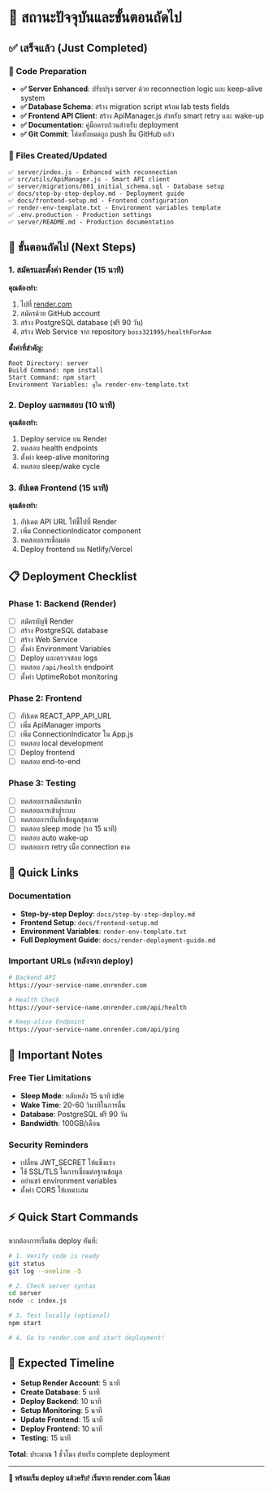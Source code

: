 # 🎯 สถานะปัจจุบันและขั้นตอนถัดไป

## ✅ เสร็จแล้ว (Just Completed)

### 🚀 Code Preparation
- **✅ Server Enhanced**: ปรับปรุง server ด้วย reconnection logic และ keep-alive system
- **✅ Database Schema**: สร้าง migration script พร้อม lab tests fields
- **✅ Frontend API Client**: สร้าง ApiManager.js สำหรับ smart retry และ wake-up
- **✅ Documentation**: คู่มือครบถ้วนสำหรับ deployment
- **✅ Git Commit**: โค้ดทั้งหมดถูก push ขึ้น GitHub แล้ว

### 📁 Files Created/Updated
```
✅ server/index.js - Enhanced with reconnection
✅ src/utils/ApiManager.js - Smart API client  
✅ server/migrations/001_initial_schema.sql - Database setup
✅ docs/step-by-step-deploy.md - Deployment guide
✅ docs/frontend-setup.md - Frontend configuration
✅ render-env-template.txt - Environment variables template
✅ .env.production - Production settings
✅ server/README.md - Production documentation
```

## 🎯 ขั้นตอนถัดไป (Next Steps)

### 1. สมัครและตั้งค่า Render (15 นาที)

**คุณต้องทำ:**
1. ไปที่ [render.com](https://render.com) 
2. สมัครด้วย GitHub account
3. สร้าง PostgreSQL database (ฟรี 90 วัน)
4. สร้าง Web Service จาก repository `boss321995/healthForAom`

**ตั้งค่าที่สำคัญ:**
```
Root Directory: server
Build Command: npm install  
Start Command: npm start
Environment Variables: ดูใน render-env-template.txt
```

### 2. Deploy และทดสอบ (10 นาที)

**คุณต้องทำ:**
1. Deploy service บน Render
2. ทดสอบ health endpoints
3. ตั้งค่า keep-alive monitoring
4. ทดสอบ sleep/wake cycle

### 3. อัปเดต Frontend (15 นาที)

**คุณต้องทำ:**
1. อัปเดต API URL ให้ชี้ไปที่ Render
2. เพิ่ม ConnectionIndicator component
3. ทดสอบการเชื่อมต่อ
4. Deploy frontend บน Netlify/Vercel

## 📋 Deployment Checklist

### Phase 1: Backend (Render)
- [ ] สมัครบัญชี Render
- [ ] สร้าง PostgreSQL database  
- [ ] สร้าง Web Service
- [ ] ตั้งค่า Environment Variables
- [ ] Deploy และตรวจสอบ logs
- [ ] ทดสอบ `/api/health` endpoint
- [ ] ตั้งค่า UptimeRobot monitoring

### Phase 2: Frontend  
- [ ] อัปเดต REACT_APP_API_URL
- [ ] เพิ่ม ApiManager imports
- [ ] เพิ่ม ConnectionIndicator ใน App.js
- [ ] ทดสอบ local development
- [ ] Deploy frontend
- [ ] ทดสอบ end-to-end

### Phase 3: Testing
- [ ] ทดสอบการสมัครสมาชิก
- [ ] ทดสอบการเข้าสู่ระบบ  
- [ ] ทดสอบการบันทึกข้อมูลสุขภาพ
- [ ] ทดสอบ sleep mode (รอ 15 นาที)
- [ ] ทดสอบ auto wake-up
- [ ] ทดสอบการ retry เมื่อ connection ขาด

## 🔗 Quick Links

### Documentation
- **Step-by-step Deploy**: `docs/step-by-step-deploy.md`
- **Frontend Setup**: `docs/frontend-setup.md`  
- **Environment Variables**: `render-env-template.txt`
- **Full Deployment Guide**: `docs/render-deployment-guide.md`

### Important URLs (หลังจาก deploy)
```bash
# Backend API
https://your-service-name.onrender.com

# Health Check
https://your-service-name.onrender.com/api/health

# Keep-alive Endpoint  
https://your-service-name.onrender.com/api/ping
```

## 🚨 Important Notes

### Free Tier Limitations
- **Sleep Mode**: หลับหลัง 15 นาที idle
- **Wake Time**: 20-60 วินาทีในการตื่น
- **Database**: PostgreSQL ฟรี 90 วัน
- **Bandwidth**: 100GB/เดือน

### Security Reminders
- เปลี่ยน JWT_SECRET ให้แข็งแรง
- ใช้ SSL/TLS ในการเชื่อมต่อฐานข้อมูล
- อย่าแชร์ environment variables
- ตั้งค่า CORS ให้เหมาะสม

## ⚡ Quick Start Commands

หากต้องการเริ่มต้น deploy ทันที:

```bash
# 1. Verify code is ready
git status
git log --oneline -5

# 2. Check server syntax
cd server
node -c index.js

# 3. Test locally (optional)
npm start

# 4. Go to render.com and start deployment!
```

## 🎉 Expected Timeline

- **Setup Render Account**: 5 นาที
- **Create Database**: 5 นาที  
- **Deploy Backend**: 10 นาที
- **Setup Monitoring**: 5 นาที
- **Update Frontend**: 15 นาที
- **Deploy Frontend**: 10 นาที
- **Testing**: 15 นาที

**Total**: ประมาณ 1 ชั่วโมง สำหรับ complete deployment

---

**🚀 พร้อมเริ่ม deploy แล้วครับ! เริ่มจาก render.com ได้เลย**
